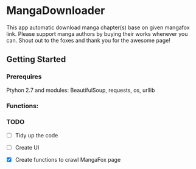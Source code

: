 # MangaDownloader
This app automatic download manga chapter(s) base on given mangafox link. Please support manga authors by buying their works whenever you can.
Shout out to the foxes and thank you for the awesome page!
## Getting Started
### Prerequires
Ptyhon 2.7 and modules: BeautifulSoup, requests, os, urllib
### Functions:

### TODO
- [ ] Tidy up the code
- [ ] Create UI
- [x] Create functions to crawl MangaFox page

